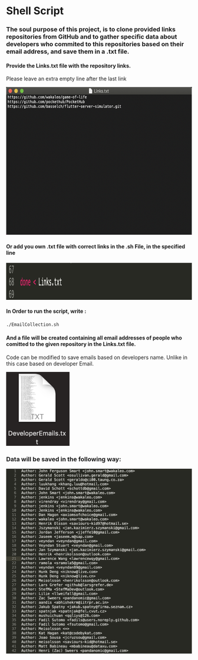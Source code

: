 # Shell Script

### The soul purpose of this project, is to clone provided links repositories from GitHub and to gather specific data about developers who commited to this repositories based on their email address, and save them in a .txt file.

#### Provide the Links.txt file with the repository links.
Please leave an extra empty line after the last link

<img src="ScreenShoots/links.png" height="400em" width="600"/>

#### Or add you own .txt file with correct links in the .sh File, in the specified line

<img src="ScreenShoots/fileLink.png" height="100em" width="1000em"/>

#### In Order to run the script, write : 

```bash
./EmailCollection.sh
```


#### And a file will be created containing all email addresses of people who comitted to the given repository in the Links.txt file.
Code can be modified to save emails based on developers name. Unlike in this case based on developer Email.

<img src="ScreenShoots/devfile.png" height="200em" widht="200em"/>

### Data will be saved in the following way:

<img src="ScreenShoots/devtxtlink.png" height="500em" widht="1000em"/>
